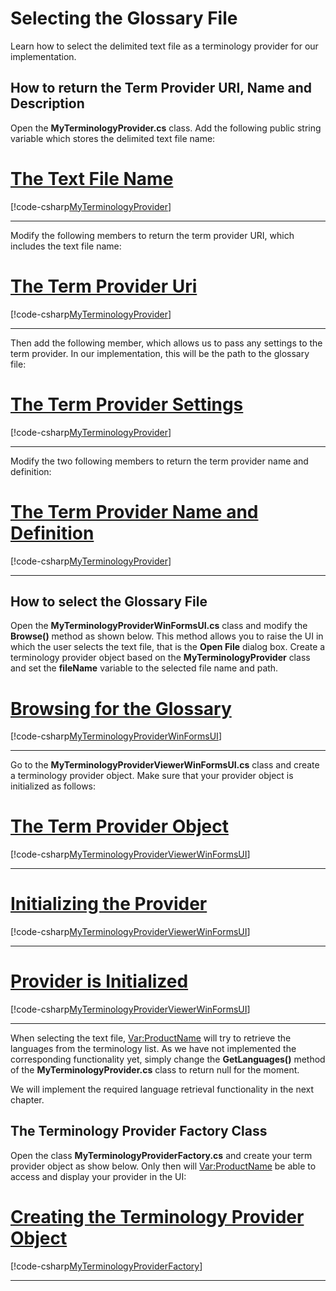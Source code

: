 Selecting the Glossary File
=====
Learn how to select the delimited text file as a terminology provider for our implementation.

How to return the Term Provider URI, Name and Description
-------

Open the **MyTerminologyProvider.cs** class. Add the following public string variable which stores the delimited text file name:

# [The Text File Name](#tab/tabid-1)
[!code-csharp[MyTerminologyProvider](code_samples/MyTerminologyProvider.cs#L18-L19)]
***

Modify the following members to return the term provider URI, which includes the text file name:

# [The Term Provider Uri](#tab/tabid-2)
[!code-csharp[MyTerminologyProvider](code_samples/MyTerminologyProvider.cs#L63-L86)]
***

Then add the following member, which allows us to pass any settings to the term provider. In our implementation, this will be the path to the glossary file:

# [The Term Provider Settings](#tab/tabid-3)
[!code-csharp[MyTerminologyProvider](code_samples/MyTerminologyProvider.cs#L23-L27)]
***

Modify the two following members to return the term provider name and definition:

# [The Term Provider Name and Definition](#tab/tabid-4)
[!code-csharp[MyTerminologyProvider](code_samples/MyTerminologyProvider.cs#L63-L86)]
***

How to select the Glossary File
-------
Open the **MyTerminologyProviderWinFormsUI.cs** class and modify the **Browse()** method as shown below. This method allows you to raise the UI in which the user selects the text file, that is the **Open File** dialog box. Create a terminology provider object based on the **MyTerminologyProvider** class and set the **fileName** variable to the selected file name and path.

# [Browsing for the Glossary](#tab/tabid-5)
[!code-csharp[MyTerminologyProviderWinFormsUI](code_samples/MyTerminologyProviderWinFormsUI.cs#L43-L58)]
***

Go to the **MyTerminologyProviderViewerWinFormsUI.cs** class and create a terminology provider object. Make sure that your provider object is initialized as follows:

# [The Term Provider Object](#tab/tabid-6)
[!code-csharp[MyTerminologyProviderViewerWinFormsUI](code_samples/MyTerminologyProviderViewerWinFormsUI.cs#L12-L14)]
***

# [Initializing the Provider](#tab/tabid-7)
[!code-csharp[MyTerminologyProviderViewerWinFormsUI](code_samples/MyTerminologyProviderViewerWinFormsUI.cs#L105-L108)]
***

# [Provider is Initialized](#tab/tabid-8)
[!code-csharp[MyTerminologyProviderViewerWinFormsUI](code_samples/MyTerminologyProviderViewerWinFormsUI.cs#L34-L40)]
***

When selecting the text file, <Var:ProductName> will try to retrieve the languages from the terminology list. As we have not implemented the corresponding functionality yet, simply change the **GetLanguages()** method of the **MyTerminologyProvider.cs** class to return null for the moment.

We will implement the required language retrieval functionality in the next chapter.

The Terminology Provider Factory Class
-----

Open the class **MyTerminologyProviderFactory.cs** and create your term provider object as show below. Only then will <Var:ProductName> be able to access and display your provider in the UI:

# [Creating the Terminology Provider Object](#tab/tabid-9)
[!code-csharp[MyTerminologyProviderFactory](code_samples/MyTerminologyProviderFactory.cs#L10-L15)]
***